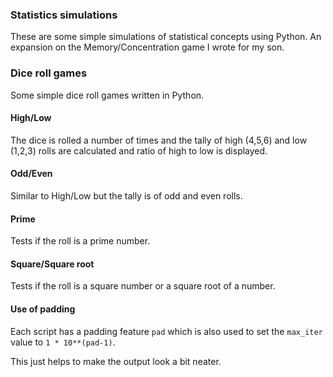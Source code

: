 ### Statistics simulations

These are some simple simulations of statistical concepts using Python.  An expansion on the Memory/Concentration game I wrote for my son.

### Dice roll games

Some simple dice roll games written in Python.

#### High/Low

The dice is rolled a number of times and the tally of high (4,5,6) and low (1,2,3) rolls are calculated and ratio of high to low is displayed.

#### Odd/Even

Similar to High/Low but the tally is of odd and even rolls.

#### Prime

Tests if the roll is a prime number.

#### Square/Square root

Tests if the roll is a square number or a square root of a number.

#### Use of padding

Each script has a padding feature ```pad``` which is also used to set the ```max_iter``` value to ```1 * 10**(pad-1)```.

This just helps to make the output look a bit neater.
